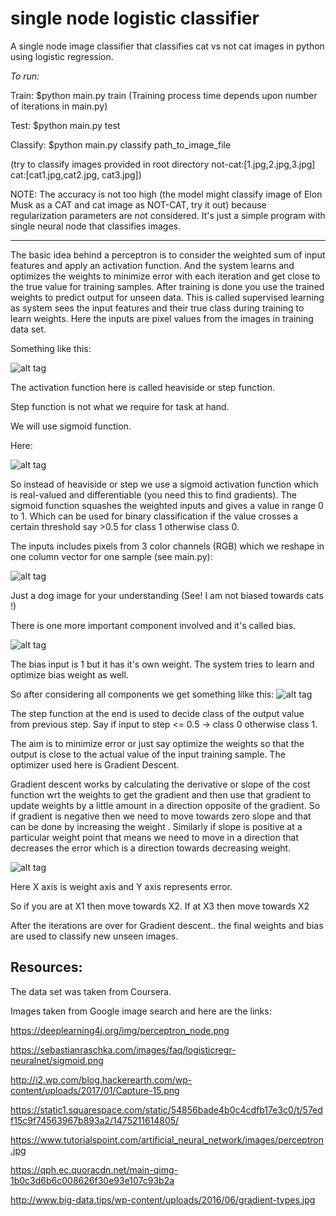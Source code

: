 # single node logistic classifier
A single node image classifier that classifies cat vs not cat images in python using logistic regression.

*To run:*

Train: $python main.py train (Training process time depends upon number of iterations in main.py)

Test: $python main.py test

Classify: $python main.py classify path_to_image_file 

(try to classify images provided in root directory not-cat:[1.jpg,2.jpg,3.jpg] cat:[cat1.jpg,cat2.jpg, cat3.jpg])

NOTE:
The accuracy is not too high (the model might classify image of Elon Musk as a CAT and cat image as NOT-CAT, try it out) because regularization parameters are not considered. It's just a simple program with single neural node that classifies images.

----------------------------------------------------------------------------------------------------------------------------------------


The basic idea behind a perceptron is to consider the weighted sum of input features and apply an activation function.
And the system learns and optimizes the weights to minimize error with each iteration and get close to the true value for training samples. After training is done you use the trained weights to predict output for unseen data. This is called supervised learning as system sees the input features and their true class during training to learn weights. Here the inputs are pixel values from the images in training data set.


Something like this:

![alt tag](https://deeplearning4j.org/img/perceptron_node.png)


The activation function here is called heaviside or step function. 

Step function is not what we require for task at hand.

We will use sigmoid function.

Here:

![alt tag](https://sebastianraschka.com/images/faq/logisticregr-neuralnet/sigmoid.png)


So instead of heaviside or step we use a sigmoid activation function which is real-valued and differentiable (you need this to find gradients). The sigmoid function squashes the weighted inputs and gives a value in range 0 to 1. Which can be used for binary classification if the value crosses a certain threshold say >0.5 for class 1 otherwise class 0.

The inputs includes pixels from 3 color channels (RGB) which we reshape in one column vector for one sample (see main.py):

![alt tag](https://static1.squarespace.com/static/54856bade4b0c4cdfb17e3c0/t/57edf15c9f74563967b893a2/1475211614805/)

Just a dog image for your understanding  (See! I am not biased towards cats !)


There is one more important component involved and it's called bias.


![alt tag](https://www.tutorialspoint.com/artificial_neural_network/images/perceptron.jpg)

The bias input is 1 but it has it's own weight. The system tries to learn and optimize bias weight as well.



So after considering all components we get something lilke this:
![alt tag](https://qph.ec.quoracdn.net/main-qimg-1b0c3d6b6c008626f30e93e107c93b2a)

The step function at the end is used to decide class of the output value from previous step. Say if input to step <= 0.5 -> class 0 otherwise class 1.



The aim is to minimize error or just say optimize the weights so that the output is close to the actual value of the input training sample.
The optimizer used here is Gradient Descent.

Gradient descent works by calculating the derivative or slope of the cost function wrt the weights to get the gradient and then use that gradient to update weights by a little amount in a direction opposite of the gradient. So if gradient is negative then we need to move towards zero slope and that can be done by increasing the weight .
Similarly if slope is positive at a particular weight point that means we need to move in a direction that decreases the error which is a direction towards decreasing weight.

![alt tag](http://www.big-data.tips/wp-content/uploads/2016/06/gradient-types.jpg)

Here X axis is weight axis and Y axis represents error.

So if you are at X1 then move towards X2. If at X3 then move towards X2


After the iterations are over for Gradient descent.. the final weights and bias are used to classify new unseen images.






Resources:
----------------

The data set was taken from Coursera.

Images taken from Google image search and here are the links:

https://deeplearning4j.org/img/perceptron_node.png

https://sebastianraschka.com/images/faq/logisticregr-neuralnet/sigmoid.png

http://i2.wp.com/blog.hackerearth.com/wp-content/uploads/2017/01/Capture-15.png

https://static1.squarespace.com/static/54856bade4b0c4cdfb17e3c0/t/57edf15c9f74563967b893a2/1475211614805/

https://www.tutorialspoint.com/artificial_neural_network/images/perceptron.jpg

https://qph.ec.quoracdn.net/main-qimg-1b0c3d6b6c008626f30e93e107c93b2a

http://www.big-data.tips/wp-content/uploads/2016/06/gradient-types.jpg
